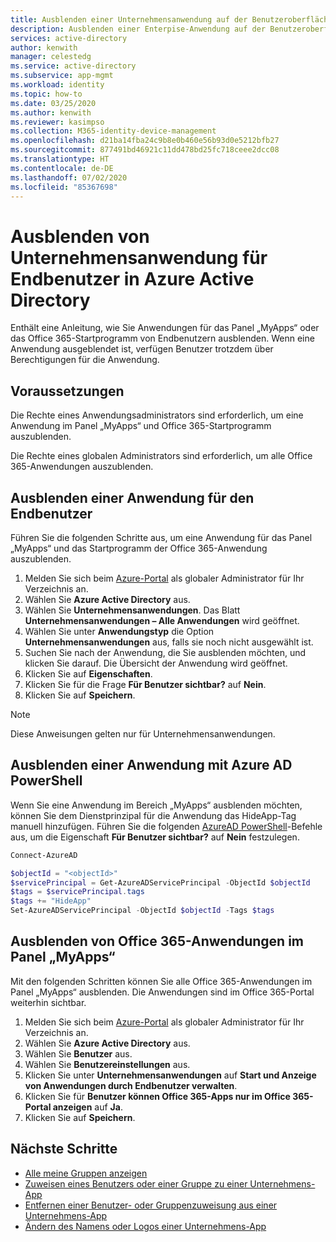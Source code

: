 ```yaml
---
title: Ausblenden einer Unternehmensanwendung auf der Benutzeroberfläche in Azure AD
description: Ausblenden einer Enterpise-Anwendung auf der Benutzeroberfläche in Zugriffsbereichen von Azure Active Directory oder Startfeldern von Office 365
services: active-directory
author: kenwith
manager: celestedg
ms.service: active-directory
ms.subservice: app-mgmt
ms.workload: identity
ms.topic: how-to
ms.date: 03/25/2020
ms.author: kenwith
ms.reviewer: kasimpso
ms.collection: M365-identity-device-management
ms.openlocfilehash: d21ba14fba24c9b8e0b460e56b93d0e5212bfb27
ms.sourcegitcommit: 877491bd46921c11dd478bd25fc718ceee2dcc08
ms.translationtype: HT
ms.contentlocale: de-DE
ms.lasthandoff: 07/02/2020
ms.locfileid: "85367698"
---
```

# <a name="hide-enterprise-applications-from-end-users-in-azure-active-directory"></a>Ausblenden von Unternehmensanwendung für Endbenutzer in Azure Active Directory

Enthält eine Anleitung, wie Sie Anwendungen für das Panel „MyApps“ oder das Office 365-Startprogramm von Endbenutzern ausblenden. Wenn eine Anwendung ausgeblendet ist, verfügen Benutzer trotzdem über Berechtigungen für die Anwendung. 

## <a name="prerequisites"></a>Voraussetzungen

Die Rechte eines Anwendungsadministrators sind erforderlich, um eine Anwendung im Panel „MyApps“ und Office 365-Startprogramm auszublenden.

Die Rechte eines globalen Administrators sind erforderlich, um alle Office 365-Anwendungen auszublenden.


## <a name="hide-an-application-from-the-end-user"></a>Ausblenden einer Anwendung für den Endbenutzer
Führen Sie die folgenden Schritte aus, um eine Anwendung für das Panel „MyApps“ und das Startprogramm der Office 365-Anwendung auszublenden.

1.  Melden Sie sich beim [Azure-Portal](https://portal.azure.com) als globaler Administrator für Ihr Verzeichnis an.
2.  Wählen Sie **Azure Active Directory** aus.
3.  Wählen Sie **Unternehmensanwendungen**. Das Blatt **Unternehmensanwendungen – Alle Anwendungen** wird geöffnet.
4.  Wählen Sie unter **Anwendungstyp** die Option **Unternehmensanwendungen** aus, falls sie noch nicht ausgewählt ist.
5.  Suchen Sie nach der Anwendung, die Sie ausblenden möchten, und klicken Sie darauf.  Die Übersicht der Anwendung wird geöffnet.
6.  Klicken Sie auf **Eigenschaften**. 
7.  Klicken Sie für die Frage **Für Benutzer sichtbar?** auf **Nein**.
8.  Klicken Sie auf **Speichern**.

> [!NOTE]
> Diese Anweisungen gelten nur für Unternehmensanwendungen.

## <a name="use-azure-ad-powershell-to-hide-an-application"></a>Ausblenden einer Anwendung mit Azure AD PowerShell

Wenn Sie eine Anwendung im Bereich „MyApps“ ausblenden möchten, können Sie dem Dienstprinzipal für die Anwendung das HideApp-Tag manuell hinzufügen. Führen Sie die folgenden [AzureAD PowerShell](https://docs.microsoft.com/powershell/module/azuread/?view=azureadps-2.0#service_principals)-Befehle aus, um die Eigenschaft **Für Benutzer sichtbar?** auf **Nein** festzulegen. 

```PowerShell
Connect-AzureAD

$objectId = "<objectId>"
$servicePrincipal = Get-AzureADServicePrincipal -ObjectId $objectId
$tags = $servicePrincipal.tags
$tags += "HideApp"
Set-AzureADServicePrincipal -ObjectId $objectId -Tags $tags
```

## <a name="hide-office-365-applications-from-the-myapps-panel"></a>Ausblenden von Office 365-Anwendungen im Panel „MyApps“

Mit den folgenden Schritten können Sie alle Office 365-Anwendungen im Panel „MyApps“ ausblenden. Die Anwendungen sind im Office 365-Portal weiterhin sichtbar.

1.  Melden Sie sich beim [Azure-Portal](https://portal.azure.com) als globaler Administrator für Ihr Verzeichnis an.
2.  Wählen Sie **Azure Active Directory** aus.
3.  Wählen Sie **Benutzer** aus.
4.  Wählen Sie **Benutzereinstellungen** aus.
5.  Klicken Sie unter **Unternehmensanwendungen** auf **Start und Anzeige von Anwendungen durch Endbenutzer verwalten**.
6.  Klicken Sie für **Benutzer können Office 365-Apps nur im Office 365-Portal anzeigen** auf **Ja**.
7.  Klicken Sie auf **Speichern**.

## <a name="next-steps"></a>Nächste Schritte
* [Alle meine Gruppen anzeigen](../fundamentals/active-directory-groups-view-azure-portal.md)
* [Zuweisen eines Benutzers oder einer Gruppe zu einer Unternehmens-App](assign-user-or-group-access-portal.md)
* [Entfernen einer Benutzer- oder Gruppenzuweisung aus einer Unternehmens-App](remove-user-or-group-access-portal.md)
* [Ändern des Namens oder Logos einer Unternehmens-App](change-name-or-logo-portal.md)

